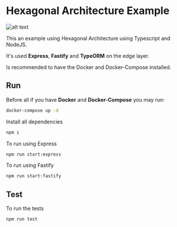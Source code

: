 # Hexagonal Architecture Example

![alt text](https://upload.wikimedia.org/wikipedia/commons/thumb/7/75/Hexagonal_Architecture.svg/313px-Hexagonal_Architecture.svg.png)

This an example using Hexagonal Architecture using Typescript and NodeJS.

It's used **Express**, **Fastify** and **TypeORM** on the edge layer.

Is recommended to have the Docker and Docker-Compose installed.

## Run

Before all if you have **Docker** and **Docker-Compose** you may run:

```bash
docker-compose up -d
```

Install all dependencies
```bash
npm i
```

To run using Express
```bash
npm run start:express
```

To run using Fastify
```bash
npm run start:fastify
```

## Test

To run the tests

```bash
npm run test
```
